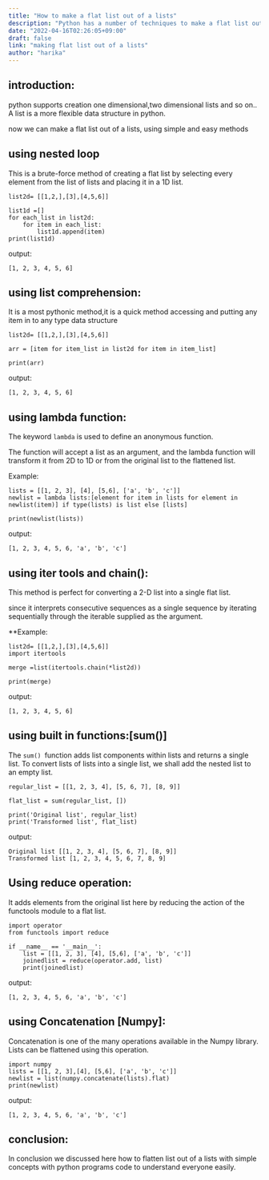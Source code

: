 ```yaml
---
title: "How to make a flat list out of a lists"
description: "Python has a number of techniques to make a flat list out of a lists"
date: "2022-04-16T02:26:05+09:00"
draft: false
link: "making flat list out of a lists"
author: "harika"
---
```


## introduction:
python supports creation one dimensional,two dimensional lists and so on..
A list is a more flexible data structure in python.

now we can make a flat list out of a lists, using simple and easy methods 

## using nested loop

This is a brute-force method of creating a flat list by selecting every element from the list of lists and placing it in a 1D list.

```
list2d= [[1,2,],[3],[4,5,6]]

list1d =[]
for each_list in list2d:
    for item in each_list:
        list1d.append(item)
print(list1d)
```
output:

```
[1, 2, 3, 4, 5, 6]
```

## using list comprehension:

It is a most pythonic method,it is a quick method accessing  and putting any item in to any type data structure

```
list2d= [[1,2,],[3],[4,5,6]]

arr = [item for item_list in list2d for item in item_list]

print(arr)

```
output:

```
[1, 2, 3, 4, 5, 6]
```
## using lambda function:

The keyword `lambda` is used to define an anonymous function.

The function will accept a list as an argument, and the lambda function will transform it from 2D to 1D or from the original list to the flattened list.

Example:
```
lists = [[1, 2, 3], [4], [5,6], ['a', 'b', 'c']]
newlist = lambda lists:[element for item in lists for element in newlist(item)] if type(lists) is list else [lists]

print(newlist(lists))
```
output:
```
[1, 2, 3, 4, 5, 6, 'a', 'b', 'c']
```
## using iter tools and chain():

This method is perfect for converting a 2-D list into a single flat list.

since it interprets consecutive sequences as a single sequence by iterating sequentially through the iterable supplied as the argument.

 **Example:

```
list2d= [[1,2,],[3],[4,5,6]]
import itertools

merge =list(itertools.chain(*list2d))

print(merge)
```
output:
```
[1, 2, 3, 4, 5, 6]
```

## using built in functions:[sum()]

The `sum() `function adds list components within lists and returns a single list. To convert lists of lists into a single list, we shall add the nested list to an empty list.

```
regular_list = [[1, 2, 3, 4], [5, 6, 7], [8, 9]]

flat_list = sum(regular_list, [])

print('Original list', regular_list)
print('Transformed list', flat_list)
```
output:
```
Original list [[1, 2, 3, 4], [5, 6, 7], [8, 9]]
Transformed list [1, 2, 3, 4, 5, 6, 7, 8, 9]
```
## Using reduce operation:

It adds elements from the original list here by reducing the action of the functools module to a flat list.

```
import operator
from functools import reduce

if __name__ == '__main__':
    list = [[1, 2, 3], [4], [5,6], ['a', 'b', 'c']]
    joinedlist = reduce(operator.add, list)
    print(joinedlist)
 ```
 output:
 ```
 [1, 2, 3, 4, 5, 6, 'a', 'b', 'c']
 ```
 ## using Concatenation [Numpy]:

 Concatenation is one of the many operations available in the Numpy library. Lists can be flattened using this operation.

```
import numpy
lists = [[1, 2, 3],[4], [5,6], ['a', 'b', 'c']]
newlist = list(numpy.concatenate(lists).flat)    
print(newlist)
```
output:
```
[1, 2, 3, 4, 5, 6, 'a', 'b', 'c']
```
## conclusion:

In conclusion we discussed here how to flatten list out of a lists with simple concepts with python programs code to understand everyone easily.

 


